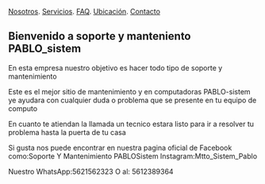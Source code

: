 [Nosotros](./nosotros.md). [Servicios](./servicios.md). [FAQ](FAQ.md). [Ubicación](ubicacion.md). [Contacto](./contacto.md)

## Bienvenido a soporte y manteniento PABLO_sistem

En esta empresa nuestro objetivo es hacer todo tipo de soporte y mantenimiento

Este es el mejor sitio de mantenimiento y en computadoras PABLO-sistem ye ayudara con cualquier duda o problema que se presente en tu equipo de computo

En cuanto te atiendan la llamada un tecnico estara listo para ir a resolver tu problema hasta la puerta de tu casa

Si gusta nos puede encontrar en nuestra pagina oficial de Facebook como:Soporte Y Mantenimiento PABLOSistem Instagram:Mtto_Sistem_Pablo

Nuestro WhatsApp:5621562323 O al: 5612389364
